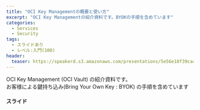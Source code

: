 ```yaml
---
title: "OCI Key Managementの概要と使い方"
excerpt: "OCI Key Managementの紹介資料です。BYOKの手順を含めています"
categories:
  - Services
  - Security
tags:
  - スライドあり
  - レベル:入門(100)
header:
  teaser: https://speakerd.s3.amazonaws.com/presentations/5e56e18f39ca40ebbe5be37e179c2571/slide_0.jpg
---
```


OCI Key Management (OCI Vault) の紹介資料です。  
お客様による鍵持ち込み(Bring Your Own Key : BYOK) の手順を含めています  


#### スライド

<div style="max-width:768px">

<!-- Speakerdeckから Embeded リンクを取得して貼り付け (ここから) -->
<script async class="speakerdeck-embed" data-id="5e56e18f39ca40ebbe5be37e179c2571" data-ratio="1.77777777777778" src="//speakerdeck.com/assets/embed.js"></script>
<!-- Speakerdeckから Embeded リンクを取得して貼り付け (ここまで) -->

</div>